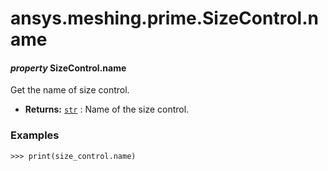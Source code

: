 <a id="ansys-meshing-prime-sizecontrol-name"></a>

# ansys.meshing.prime.SizeControl.name

<a id="ansys.meshing.prime.SizeControl.name"></a>

#### *property* SizeControl.name

Get the name of size control.

* **Returns:**
  [`str`](https://docs.python.org/3.11/library/stdtypes.html#str)
  : Name of the size control.

### Examples

```pycon
>>> print(size_control.name)
```

<!-- !! processed by numpydoc !! -->
